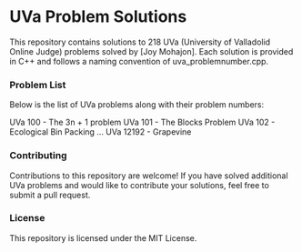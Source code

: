 # UVa Problem Solutions
This repository contains solutions to 218 UVa (University of Valladolid Online Judge) problems solved by [Joy Mohajon]. Each solution is provided in C++ and follows a naming convention of uva_problemnumber.cpp.

### Problem List
Below is the list of UVa problems along with their problem numbers:

UVa 100 - The 3n + 1 problem
UVa 101 - The Blocks Problem
UVa 102 - Ecological Bin Packing
...
UVa 12192 - Grapevine
### Contributing
Contributions to this repository are welcome! If you have solved additional UVa problems and would like to contribute your solutions, feel free to submit a pull request.

### License
This repository is licensed under the MIT License.
